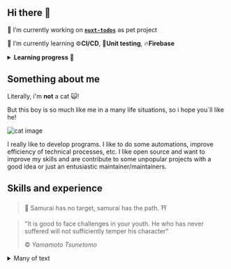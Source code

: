 ## Hi there 👋

🔭 I’m currently working on [**`nuxt-todos`**](https://github.com/OorfeneD/nuxt-todos) as pet project

🌱 I’m currently learning ⚙**CI/CD**, 🧪**Unit testing**, 🔥**Firebase**

<details>
 <summary>
  <b>Learning progress</b> 🎿 
 </summary>
 
 #### ⚙CI/CD
 
 - ✅ **NPM** scripts
 - ✅ **GitHub Actions**
 - 🔍 Unit Testing
    - ✅ [**Jest**](https://jestjs.io/)
    - 🔍 [**Vue test utils**](https://vue-test-utils.vuejs.org)
 - 🔍 **Google Cloud Platform**
 - ❌ **Docker**
 - ❌ **kubernetes**

---

#### 🔥 Firebase

 - ✅ **Authentication**
 - ✅ **Functions**
 - 🔍 **Cloud Firestore**
 - ❌ **Analytics tools**
</details>


## Something about me

Literally, i'm **not** a cat 🙀!

But this boy is so much like me in a many life situations, so i hope you`ll like he!

![cat image](https://avatars.githubusercontent.com/u/46861423?s=96&v=4)

I really like to develop programs. I like to do some automations, improve efficiency of technical processes, etc. I like open source and want to improve my skills and are contribute to some unpopular projects with a good idea or just an entusiastic maintainer/maintainers.

## Skills and experience

> 🗻 Samurai has no target, samurai has the path. ⛩

> "It is good to face challenges in your youth. He who has never suffered will not sufficiently temper his character"
> 
> © *Yamamoto Tsunetomo*
<details>
  <summary>Many of text</summary>
  
My way is FullStack at that moment: 
- **Nuxt** 
- **Fastify**

Familiar with GIS and some GIS APIs: 
- **ArcGIS JS API** 
- **Leaflet** 
- **ArcPy**

Familiar with **Python**:
- **PyQt**
- **BeautifulSoup**
- **OpenCV-Python**

Have good knowleges in next APIs:
- **VK API**
- **Twitch API**
- **Telegram Bot API**
</details>


<!--
**OorfeneD/OorfeneD** is a ✨ _special_ ✨ repository because its `README.md` (this file) appears on your GitHub profile.

Here are some ideas to get you started:

- 🔭 I’m currently working on ...
- 🌱 I’m currently learning ...
- 👯 I’m looking to collaborate on ...
- 🤔 I’m looking for help with ...
- 💬 Ask me about ...
- 📫 How to reach me: ...
- 😄 Pronouns: ...
- ⚡ Fun fact: ...
-->
